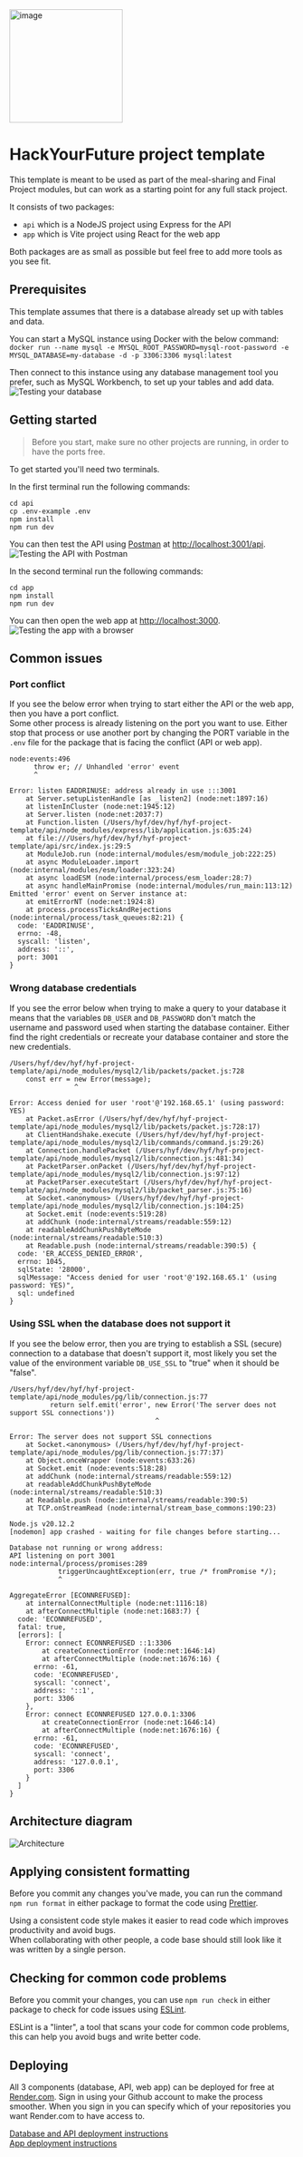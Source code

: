 <img src="./images/hyf.svg" alt="image" width="200px" height="200px">

# HackYourFuture project template

This template is meant to be used as part of the meal-sharing and Final Project modules,
but can work as a starting point for any full stack project.

It consists of two packages:

- `api` which is a NodeJS project using Express for the API
- `app` which is Vite project using React for the web app

Both packages are as small as possible but feel free to add more tools as you see fit.

## Prerequisites

This template assumes that there is a database already set up with tables and data.

You can start a MySQL instance using Docker with the below command:  
`docker run --name mysql -e MYSQL_ROOT_PASSWORD=mysql-root-password -e MYSQL_DATABASE=my-database -d -p 3306:3306 mysql:latest`

Then connect to this instance using any database management tool you prefer, such as MySQL Workbench, to set up your tables and add data.
![Testing your database](./images/db_test.png)

## Getting started

> Before you start, make sure no other projects are running, in order to have the ports free.

To get started you'll need two terminals.

In the first terminal run the following commands:

```
cd api
cp .env-example .env
npm install
npm run dev
```

You can then test the API using [Postman](https://www.postman.com/) at [http://localhost:3001/api](http://localhost:3001/api).
![Testing the API with Postman](./images/api_test.png)

In the second terminal run the following commands:

```
cd app
npm install
npm run dev
```

You can then open the web app at [http://localhost:3000](http://localhost:3000).
![Testing the app with a browser](./images/app_test.png)

## Common issues

### Port conflict

If you see the below error when trying to start either the API or the web app, then you have a port conflict.  
Some other process is already listening on the port you want to use. Either stop that process or use another port by changing the PORT variable in the `.env` file for the package that is facing the conflict (API or web app).

```
node:events:496
      throw er; // Unhandled 'error' event
      ^

Error: listen EADDRINUSE: address already in use :::3001
    at Server.setupListenHandle [as _listen2] (node:net:1897:16)
    at listenInCluster (node:net:1945:12)
    at Server.listen (node:net:2037:7)
    at Function.listen (/Users/hyf/dev/hyf/hyf-project-template/api/node_modules/express/lib/application.js:635:24)
    at file:///Users/hyf/dev/hyf/hyf-project-template/api/src/index.js:29:5
    at ModuleJob.run (node:internal/modules/esm/module_job:222:25)
    at async ModuleLoader.import (node:internal/modules/esm/loader:323:24)
    at async loadESM (node:internal/process/esm_loader:28:7)
    at async handleMainPromise (node:internal/modules/run_main:113:12)
Emitted 'error' event on Server instance at:
    at emitErrorNT (node:net:1924:8)
    at process.processTicksAndRejections (node:internal/process/task_queues:82:21) {
  code: 'EADDRINUSE',
  errno: -48,
  syscall: 'listen',
  address: '::',
  port: 3001
}
```

### Wrong database credentials

If you see the error below when trying to make a query to your database it means that the variables `DB_USER` and `DB_PASSWORD` don't match the username and password used when starting the database container. Either find the right credentials or recreate your database container and store the new credentials.

```
/Users/hyf/dev/hyf/hyf-project-template/api/node_modules/mysql2/lib/packets/packet.js:728
    const err = new Error(message);
                ^

Error: Access denied for user 'root'@'192.168.65.1' (using password: YES)
    at Packet.asError (/Users/hyf/dev/hyf/hyf-project-template/api/node_modules/mysql2/lib/packets/packet.js:728:17)
    at ClientHandshake.execute (/Users/hyf/dev/hyf/hyf-project-template/api/node_modules/mysql2/lib/commands/command.js:29:26)
    at Connection.handlePacket (/Users/hyf/dev/hyf/hyf-project-template/api/node_modules/mysql2/lib/connection.js:481:34)
    at PacketParser.onPacket (/Users/hyf/dev/hyf/hyf-project-template/api/node_modules/mysql2/lib/connection.js:97:12)
    at PacketParser.executeStart (/Users/hyf/dev/hyf/hyf-project-template/api/node_modules/mysql2/lib/packet_parser.js:75:16)
    at Socket.<anonymous> (/Users/hyf/dev/hyf/hyf-project-template/api/node_modules/mysql2/lib/connection.js:104:25)
    at Socket.emit (node:events:519:28)
    at addChunk (node:internal/streams/readable:559:12)
    at readableAddChunkPushByteMode (node:internal/streams/readable:510:3)
    at Readable.push (node:internal/streams/readable:390:5) {
  code: 'ER_ACCESS_DENIED_ERROR',
  errno: 1045,
  sqlState: '28000',
  sqlMessage: "Access denied for user 'root'@'192.168.65.1' (using password: YES)",
  sql: undefined
}
```

### Using SSL when the database does not support it

If you see the below error, then you are trying to establish a SSL (secure) connection to a database that doesn't support it, most likely you set the value of the environment variable `DB_USE_SSL` to "true" when it should be "false".

```
/Users/hyf/dev/hyf/hyf-project-template/api/node_modules/pg/lib/connection.js:77
          return self.emit('error', new Error('The server does not support SSL connections'))
                                    ^

Error: The server does not support SSL connections
    at Socket.<anonymous> (/Users/hyf/dev/hyf/hyf-project-template/api/node_modules/pg/lib/connection.js:77:37)
    at Object.onceWrapper (node:events:633:26)
    at Socket.emit (node:events:518:28)
    at addChunk (node:internal/streams/readable:559:12)
    at readableAddChunkPushByteMode (node:internal/streams/readable:510:3)
    at Readable.push (node:internal/streams/readable:390:5)
    at TCP.onStreamRead (node:internal/stream_base_commons:190:23)

Node.js v20.12.2
[nodemon] app crashed - waiting for file changes before starting...

Database not running or wrong address:
API listening on port 3001
node:internal/process/promises:289
            triggerUncaughtException(err, true /* fromPromise */);
            ^

AggregateError [ECONNREFUSED]:
    at internalConnectMultiple (node:net:1116:18)
    at afterConnectMultiple (node:net:1683:7) {
  code: 'ECONNREFUSED',
  fatal: true,
  [errors]: [
    Error: connect ECONNREFUSED ::1:3306
        at createConnectionError (node:net:1646:14)
        at afterConnectMultiple (node:net:1676:16) {
      errno: -61,
      code: 'ECONNREFUSED',
      syscall: 'connect',
      address: '::1',
      port: 3306
    },
    Error: connect ECONNREFUSED 127.0.0.1:3306
        at createConnectionError (node:net:1646:14)
        at afterConnectMultiple (node:net:1676:16) {
      errno: -61,
      code: 'ECONNREFUSED',
      syscall: 'connect',
      address: '127.0.0.1',
      port: 3306
    }
  ]
}
```

## Architecture diagram

![Architecture](./images/architecture.png)

## Applying consistent formatting

Before you commit any changes you've made, you can run the command `npm run format` in either package to format the code using [Prettier](https://prettier.io/).

Using a consistent code style makes it easier to read code which improves productivity and avoid bugs.  
When collaborating with other people, a code base should still look like it was written by a single person.

## Checking for common code problems

Before you commit your changes, you can use `npm run check` in either package to check for code issues using [ESLint](https://eslint.org/).

ESLint is a "linter", a tool that scans your code for common code problems, this can help you avoid bugs and write better code.

## Deploying

All 3 components (database, API, web app) can be deployed for free at [Render.com](https://render.com).
Sign in using your Github account to make the process smoother.
When you sign in you can specify which of your repositories you want Render.com to have access to.

[Database and API deployment instructions](./api/README.md#deploying)  
[App deployment instructions](./app/README.md#deploying-a-static-web-app)
